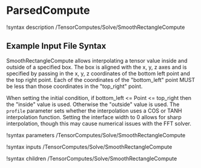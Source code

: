 # ParsedCompute

!syntax description /TensorComputes/Solve/SmoothRectangleCompute

## Example Input File Syntax

SmoothRectangleCompute allows interpolating a tensor value inside and outside of a specified box. The box is aligned with the x, y, z axes and is specified by passing in the x, y, z coordinates of the bottom left point and the top right point. Each of the coordinates of the "bottom_left" point MUST be less than those coordinates in the "top_right" point.

When setting the initial condition, if bottom_left <= Point <= top_right then the "inside" value is used. Otherwise the "outside" value is used. The `profile` parameter sets whether the interpolation uses a COS or TANH interpolation function. Setting the interface width to 0 allows for sharp interpolation, though this may cause numerical issues with the FFT solver.

!syntax parameters /TensorComputes/Solve/SmoothRectangleCompute

!syntax inputs /TensorComputes/Solve/SmoothRectangleCompute

!syntax children /TensorComputes/Solve/SmoothRectangleCompute
